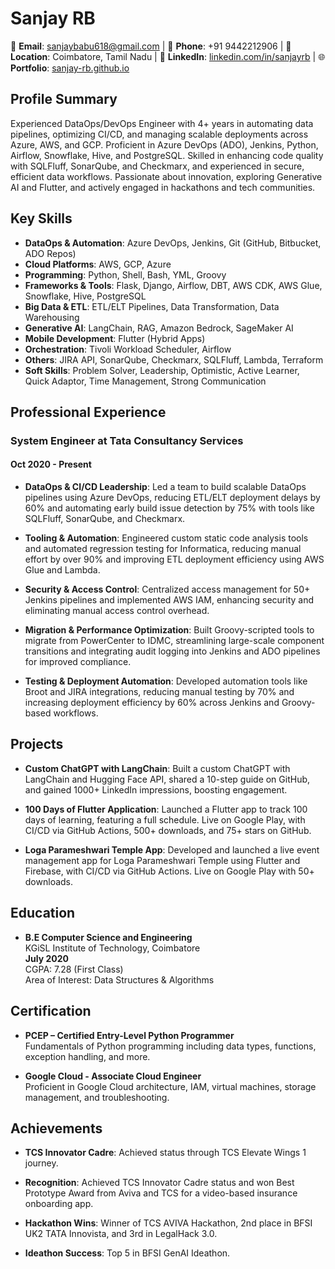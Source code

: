 # **Sanjay RB**

📧 **Email**: [sanjaybabu618@gmail.com](mailto:sanjaybabu618@gmail.com) | 📱 **Phone**: +91 9442212906 | 📍 **Location**: Coimbatore, Tamil Nadu | 🔗 **LinkedIn**: [linkedin.com/in/sanjayrb](https://www.linkedin.com/in/sanjayrb/) | 🌐 **Portfolio**: [sanjay-rb.github.io](https://sanjay-rb.github.io/)

## Profile Summary

Experienced DataOps/DevOps Engineer with 4+ years in automating data pipelines, optimizing CI/CD, and managing scalable deployments across Azure, AWS, and GCP. Proficient in Azure DevOps (ADO), Jenkins, Python, Airflow, Snowflake, Hive, and PostgreSQL. Skilled in enhancing code quality with SQLFluff, SonarQube, and Checkmarx, and experienced in secure, efficient data workflows. Passionate about innovation, exploring Generative AI and Flutter, and actively engaged in hackathons and tech communities.

## Key Skills

- **DataOps & Automation**: Azure DevOps, Jenkins, Git (GitHub, Bitbucket, ADO Repos)
- **Cloud Platforms**: AWS, GCP, Azure
- **Programming**: Python, Shell, Bash, YML, Groovy
- **Frameworks & Tools**: Flask, Django, Airflow, DBT, AWS CDK, AWS Glue, Snowflake, Hive, PostgreSQL
- **Big Data & ETL**: ETL/ELT Pipelines, Data Transformation, Data Warehousing
- **Generative AI**: LangChain, RAG, Amazon Bedrock, SageMaker AI
- **Mobile Development**: Flutter (Hybrid Apps)
- **Orchestration**: Tivoli Workload Scheduler, Airflow
- **Others**: JIRA API, SonarQube, Checkmarx, SQLFluff, Lambda, Terraform
- **Soft Skills**: Problem Solver, Leadership, Optimistic, Active Learner, Quick Adaptor, Time Management, Strong Communication

## Professional Experience

### System Engineer at Tata Consultancy Services

#### Oct 2020 - Present

- **DataOps & CI/CD Leadership**: Led a team to build scalable DataOps pipelines using Azure DevOps, reducing ETL/ELT deployment delays by 60% and automating early build issue detection by 75% with tools like SQLFluff, SonarQube, and Checkmarx.
- **Tooling & Automation**: Engineered custom static code analysis tools and automated regression testing for Informatica, reducing manual effort by over 90% and improving ETL deployment efficiency using AWS Glue and Lambda.
- **Security & Access Control**: Centralized access management for 50+ Jenkins pipelines and implemented AWS IAM, enhancing security and eliminating manual access control overhead.

- **Migration & Performance Optimization**: Built Groovy-scripted tools to migrate from PowerCenter to IDMC, streamlining large-scale component transitions and integrating audit logging into Jenkins and ADO pipelines for improved compliance.

- **Testing & Deployment Automation**: Developed automation tools like Broot and JIRA integrations, reducing manual testing by 70% and increasing deployment efficiency by 60% across Jenkins and Groovy-based workflows.

## Projects

- **Custom ChatGPT with LangChain**: Built a custom ChatGPT with LangChain and Hugging Face API, shared a 10-step guide on GitHub, and gained 1000+ LinkedIn impressions, boosting engagement.

- **100 Days of Flutter Application**: Launched a Flutter app to track 100 days of learning, featuring a full schedule. Live on Google Play, with CI/CD via GitHub Actions, 500+ downloads, and 75+ stars on GitHub.

- **Loga Parameshwari Temple App**: Developed and launched a live event management app for Loga Parameshwari Temple using Flutter and Firebase, with CI/CD via GitHub Actions. Live on Google Play with 50+ downloads.

## Education

- **B.E Computer Science and Engineering**  
  KGiSL Institute of Technology, Coimbatore  
  **July 2020**  
  CGPA: 7.28 (First Class)  
  Area of Interest: Data Structures & Algorithms

## Certification

- **PCEP – Certified Entry-Level Python Programmer**  
  Fundamentals of Python programming including data types, functions, exception handling, and more.

- **Google Cloud - Associate Cloud Engineer**  
  Proficient in Google Cloud architecture, IAM, virtual machines, storage management, and troubleshooting.

## Achievements

- **TCS Innovator Cadre**: Achieved status through TCS Elevate Wings 1 journey.

- **Recognition**: Achieved TCS Innovator Cadre status and won Best Prototype Award from Aviva and TCS for a video-based insurance onboarding app.

- **Hackathon Wins**: Winner of TCS AVIVA Hackathon, 2nd place in BFSI UK2 TATA Innovista, and 3rd in LegalHack 3.0.

- **Ideathon Success**: Top 5 in BFSI GenAI Ideathon.
